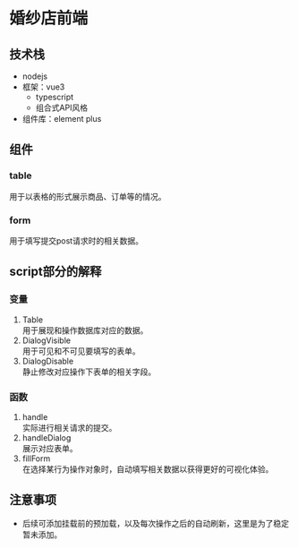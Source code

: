 # 婚纱店前端

## 技术栈
- nodejs  
- 框架：vue3  
  - typescript
  - 组合式API风格
- 组件库：element plus

## 组件
### table  
用于以表格的形式展示商品、订单等的情况。
### form  
用于填写提交post请求时的相关数据。

## script部分的解释
### 变量
1. Table  
用于展现和操作数据库对应的数据。
1. DialogVisible  
用于可见和不可见要填写的表单。
1. DialogDisable  
静止修改对应操作下表单的相关字段。
### 函数
1. handle  
实际进行相关请求的提交。
1. handleDialog  
展示对应表单。
1. fillForm  
在选择某行为操作对象时，自动填写相关数据以获得更好的可视化体验。

## 注意事项
- 后续可添加挂载前的预加载，以及每次操作之后的自动刷新，这里是为了稳定暂未添加。

